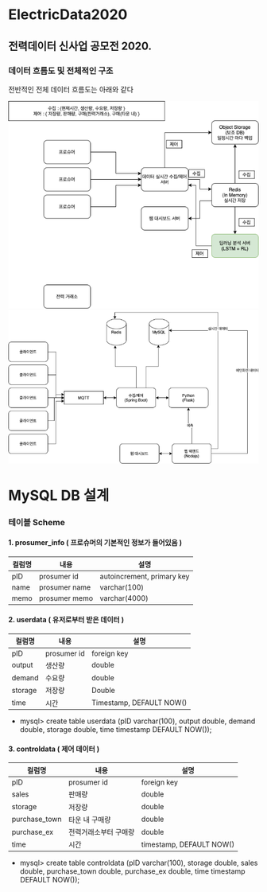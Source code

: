 # ElectricData2020
## 전력데이터 신사업 공모전 2020. 

### 데이터 흐름도 및 전체적인 구조
전반적인 전체 데이터 흐름도는 아래와 같다

![데이터 흐름도](https://github.com/freedomchurl/ElectricData2020/blob/master/Image/Electric_Dataflow.png)
![데이터 흐름도2](https://github.com/freedomchurl/ElectricData2020/blob/master/Image/electric2020.png)


# MySQL DB 설계

### 테이블 Scheme
#### 1. prosumer_info ( 프로슈머의 기본적인 정보가 들어있음 )

|컬럼명|내용|설명|
|------|---|---|
|pID|prosumer id|autoincrement, primary key|
|name|prosumer name|varchar(100)|
|memo|prosumer memo|varchar(4000)|

#### 2. userdata ( 유저로부터 받은 데이터 )

| 컬럼명  | 내용        | 설명                     |
| ------- | ----------- | ------------------------ |
| pID     | prosumer id | foreign key              |
| output  | 생산량      | double                   |
| demand  | 수요량      | double                   |
| storage | 저장량      | Double                   |
| time    | 시간        | Timestamp, DEFAULT NOW() |

- mysql> create table userdata (pID varchar(100), output double, demand double, storage double, time timestamp DEFAULT NOW());

  

#### 3. controldata ( 제어 데이터 )

| 컬럼명        | 내용                  | 설명                     |
| ------------- | --------------------- | ------------------------ |
| pID           | prosumer id           | foreign key              |
| sales         | 판매량                | double                   |
| storage       | 저장량                | double                   |
| purchase_town | 타운 내 구매량        | double                   |
| purchase_ex   | 전력거래소부터 구매량 | double                   |
| time          | 시간                  | timestamp, DEFAULT NOW() |

- mysql> create table controldata (pID varchar(100), storage double, sales double, purchase_town double, purchase_ex double, time timestamp DEFAULT NOW());

